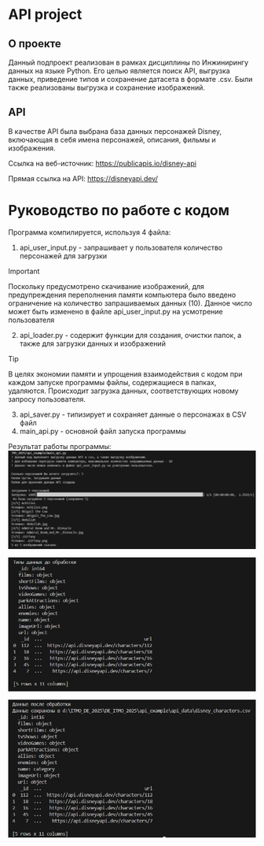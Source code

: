 # API project

## О проекте
  Данный подпроект реализован в рамках дисциплины по Инжинирингу данных на языке Python. Его целью является поиск API, выгрузка данных, приведение типов и сохранение датасета в формате .csv. Были также реализованы выгрузка и сохранение изображений.

## API
  В качестве API была выбрана база данных персонажей Disney, включающая в себя имена персонажей, описания, фильмы и изображения.
  
Ссылка на веб-источник: https://publicapis.io/disney-api

Прямая ссылка на API: https://disneyapi.dev/


# Руководство по работе с кодом
  Программа компилируется, используя 4 файла:
  1. api_user_input.py - запрашивает у пользователя количество персонажей для загрузки

> [!IMPORTANT]
> Поскольку предусмотрено скачивание изображений, для предупреждения переполнения памяти компьютера было введено ограничение на количество запрашиваемых данных (10). Данное число может быть изменено в файле api_user_input.py на усмотрение пользователя

  2. api_loader.py - содержит функции для создания, очистки папок, а также для загрузки данных и изображений

> [!TIP]
> В целях экономии памяти и упрощения взаимодействия с кодом при каждом запуске программы файлы, содержащиеся в папках, удаляются. Происходит загрузка данных, соответствующих новому запросу пользователя.

  3. api_saver.py - типизирует и сохраняет данные о персонажах в CSV файл
  4. main_api.py - основной файл запуска программы


  Результат работы программы:
  ![Скриншот с результатом работы main_api.py (загрузка данных)](images/image_main.jpg)

  ![Скриншот с данными API до обработки](images/image_before.jpg)

  ![Скриншот с данными API после обработки](images/image_after.jpg)